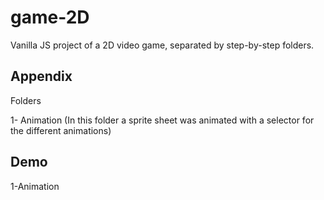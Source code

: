 
# game-2D

Vanilla JS project of a 2D video game, separated by step-by-step folders.





## Appendix
 
 Folders

1- Animation (In this folder a sprite sheet was animated with a selector for the different animations)





## Demo

1-Animation


